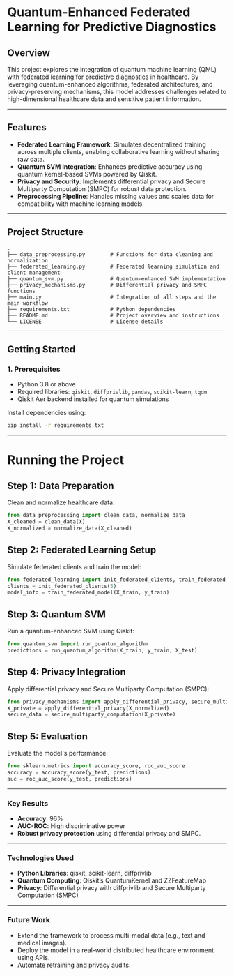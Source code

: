 # **Quantum-Enhanced Federated Learning for Predictive Diagnostics**

## **Overview**
This project explores the integration of quantum machine learning (QML) with federated learning for predictive diagnostics in healthcare. By leveraging quantum-enhanced algorithms, federated architectures, and privacy-preserving mechanisms, this model addresses challenges related to high-dimensional healthcare data and sensitive patient information.

---

## **Features**
- **Federated Learning Framework**: Simulates decentralized training across multiple clients, enabling collaborative learning without sharing raw data.
- **Quantum SVM Integration**: Enhances predictive accuracy using quantum kernel-based SVMs powered by Qiskit.
- **Privacy and Security**: Implements differential privacy and Secure Multiparty Computation (SMPC) for robust data protection.
- **Preprocessing Pipeline**: Handles missing values and scales data for compatibility with machine learning models.

---

## **Project Structure**
```plaintext
.
├── data_preprocessing.py        # Functions for data cleaning and normalization
├── federated_learning.py        # Federated learning simulation and client management
├── quantum_svm.py               # Quantum-enhanced SVM implementation
├── privacy_mechanisms.py        # Differential privacy and SMPC functions
├── main.py                      # Integration of all steps and the main workflow
├── requirements.txt             # Python dependencies
├── README.md                    # Project overview and instructions
└── LICENSE                      # License details
```

---

## **Getting Started**

### **1. Prerequisites**
- Python 3.8 or above
- Required libraries: `qiskit`, `diffprivlib`, `pandas`, `scikit-learn`, `tqdm`
- Qiskit Aer backend installed for quantum simulations

Install dependencies using:
```bash
pip install -r requirements.txt
```

---

# **Running the Project**

## **Step 1: Data Preparation**
Clean and normalize healthcare data:
```python
from data_preprocessing import clean_data, normalize_data
X_cleaned = clean_data(X)
X_normalized = normalize_data(X_cleaned)
```

## **Step 2: Federated Learning Setup**
Simulate federated clients and train the model:
```python
from federated_learning import init_federated_clients, train_federated_model
clients = init_federated_clients(5)
model_info = train_federated_model(X_train, y_train)
```

## Step 3: Quantum SVM
Run a quantum-enhanced SVM using Qiskit:

```python
from quantum_svm import run_quantum_algorithm
predictions = run_quantum_algorithm(X_train, y_train, X_test)
```

## Step 4: Privacy Integration
Apply differential privacy and Secure Multiparty Computation (SMPC):

```python
from privacy_mechanisms import apply_differential_privacy, secure_multiparty_computation
X_private = apply_differential_privacy(X_normalized)
secure_data = secure_multiparty_computation(X_private)
```

## Step 5: Evaluation
Evaluate the model's performance:

```python
from sklearn.metrics import accuracy_score, roc_auc_score
accuracy = accuracy_score(y_test, predictions)
auc = roc_auc_score(y_test, predictions)
```

---

### Key Results
- **Accuracy**: 96%
- **AUC-ROC**: High discriminative power
- **Robust privacy protection** using differential privacy and SMPC.

---

### Technologies Used
- **Python Libraries**: qiskit, scikit-learn, diffprivlib
- **Quantum Computing**: Qiskit’s QuantumKernel and ZZFeatureMap
- **Privacy**: Differential privacy with diffprivlib and Secure Multiparty Computation (SMPC)

---

### Future Work
- Extend the framework to process multi-modal data (e.g., text and medical images).
- Deploy the model in a real-world distributed healthcare environment using APIs.
- Automate retraining and privacy audits.



